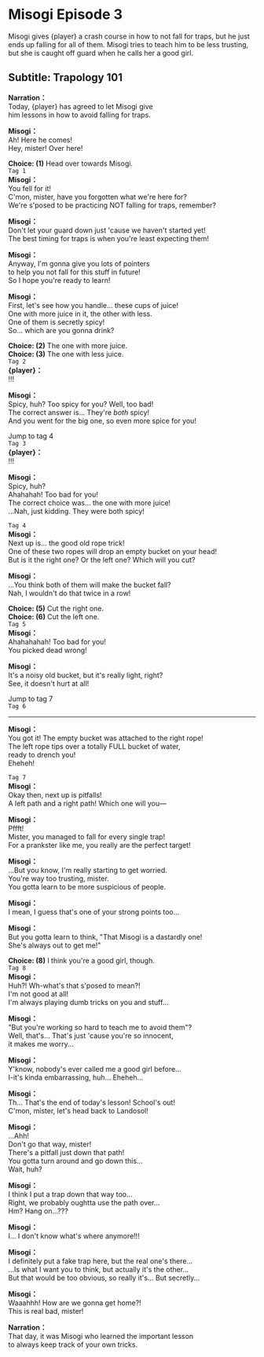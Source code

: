 # Misogi Episode 3
Misogi gives {player} a crash course in how to not fall for traps, but he just ends up falling for all of them. Misogi tries to teach him to be less trusting, but she is caught off guard when he calls her a good girl.
  
## Subtitle: Trapology 101
  
**Narration：**  
Today, {player} has agreed to let Misogi give  
him lessons in how to avoid falling for traps.  
  
**Misogi：**  
Ah! Here he comes!  
Hey, mister! Over here!  
  
**Choice: (1)**  Head over towards Misogi.  
`Tag 1`  
**Misogi：**  
You fell for it!  
C'mon, mister, have you forgotten what we're here for?  
We're s'posed to be practicing NOT falling for traps, remember?  
  
**Misogi：**  
Don't let your guard down just 'cause we haven't started yet!  
The best timing for traps is when you're least expecting them!  
  
**Misogi：**  
Anyway, I'm gonna give you lots of pointers  
to help you not fall for this stuff in future!  
So I hope you're ready to learn!  
  
**Misogi：**  
First, let's see how you handle... these cups of juice!  
One with more juice in it, the other with less.  
One of them is secretly spicy!  
 So... which are you gonna drink?  
  
**Choice: (2)**  The one with more juice.  
**Choice: (3)**  The one with less juice.  
`Tag 2`  
**{player}：**  
!!!  
  
**Misogi：**  
Spicy, huh? Too spicy for you? Well, too bad!  
The correct answer is... They're *both* spicy!  
And you went for the big one, so even more spice for you!  
  
Jump to tag 4  
`Tag 3`  
**{player}：**  
!!!  
  
**Misogi：**  
Spicy, huh?  
 Ahahahah! Too bad for you!  
The correct choice was... the one with more juice!  
...Nah, just kidding. They were both spicy!  
  
`Tag 4`  
**Misogi：**  
Next up is... the good old rope trick!  
One of these two ropes will drop an empty bucket on your head!  
But is it the right one? Or the left one? Which will you cut?  
  
**Misogi：**  
...You think both of them will make the bucket fall?  
Nah, I wouldn't do that twice in a row!  
  
**Choice: (5)**  Cut the right one.  
**Choice: (6)**  Cut the left one.  
`Tag 5`  
**Misogi：**  
Ahahahahah! Too bad for you!  
You picked dead wrong!  
  
**Misogi：**  
It's a noisy old bucket, but it's really light, right?  
See, it doesn't hurt at all!  
  
Jump to tag 7  
`Tag 6`  

---  
  
**Misogi：**  
You got it! The empty bucket was attached to the right rope!  
The left rope tips over a totally FULL bucket of water,  
ready to drench you!  
 Eheheh!  
  
`Tag 7`  
**Misogi：**  
Okay then, next up is pitfalls!  
A left path and a right path! Which one will you—  
  
**Misogi：**  
Pffft!  
Mister, you managed to fall for every single trap!  
For a prankster like me, you really are the perfect target!  
  
**Misogi：**  
...But you know, I'm really starting to get worried.  
You're way too trusting, mister.  
You gotta learn to be more suspicious of people.  
  
**Misogi：**  
I mean, I guess that's one of your strong points too...  
  
**Misogi：**  
But you gotta learn to think, \"That Misogi is a dastardly one!  
She's always out to get me!\"  
  
**Choice: (8)**  I think you're a good girl, though.  
`Tag 8`  
**Misogi：**  
Huh?! Wh-what's that s'posed to mean?!  
I'm not good at all!  
I'm always playing dumb tricks on you and stuff...  
  
**Misogi：**  
\"But you're working so hard to teach me to avoid them\"?  
Well, that's... That's just 'cause you're so innocent,  
it makes me worry...  
  
**Misogi：**  
Y'know, nobody's ever called me a good girl before...  
I-it's kinda embarrassing, huh... Eheheh...  
  
**Misogi：**  
Th... That's the end of today's lesson! School's out!  
C'mon, mister, let's head back to Landosol!  
  
**Misogi：**  
...Ahh!  
 Don't go that way, mister!  
There's a pitfall just down that path!  
You gotta turn around and go down this...  
 Wait, huh?  
  
**Misogi：**  
I think I put a trap down that way too...  
Right, we probably oughtta use the path over...  
Hm? Hang on...???  
  
**Misogi：**  
I... I don't know what's where anymore!!!  
  
**Misogi：**  
I definitely put a fake trap here, but the real one's there...  
...Is what I want you to think, but actually it's the other...  
But that would be too obvious, so really it's... But secretly...  
  
**Misogi：**  
Waaahhh! How are we gonna get home?!  
This is real bad, mister!  
  
**Narration：**  
That day, it was Misogi who learned the important lesson  
to always keep track of your own tricks.  
